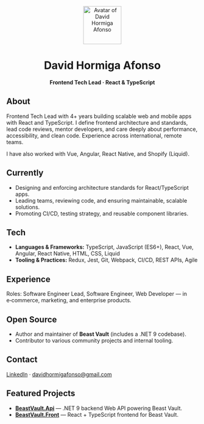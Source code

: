 <p align="center"><a href="https://github.com/David-H-Afonso"><img width="100" src="https://avatars.githubusercontent.com/u/73822977?v=4" alt="Avatar of David Hormiga Afonso"></a></p>
<h1 align="center">David Hormiga Afonso</h1>
<p align="center"><strong>Frontend Tech Lead · React &amp; TypeScript</strong></p>

<h2>About</h2>
<p>Frontend Tech Lead with 4+ years building scalable web and mobile apps with React and TypeScript. I define frontend architecture and standards, lead code reviews, mentor developers, and care deeply about performance, accessibility, and clean code. Experience across international, remote teams.</p>
<p>I have also worked with Vue, Angular, React Native, and Shopify (Liquid).</p>

<h2>Currently</h2>
<ul>
  <li>Designing and enforcing architecture standards for React/TypeScript apps.</li>
  <li>Leading teams, reviewing code, and ensuring maintainable, scalable solutions.</li>
  <li>Promoting CI/CD, testing strategy, and reusable component libraries.</li>
</ul>

<h2>Tech</h2>
<ul>
  <li><strong>Languages &amp; Frameworks:</strong> TypeScript, JavaScript (ES6+), React, Vue, Angular, React Native, HTML, CSS, Liquid</li>
  <li><strong>Tooling &amp; Practices:</strong> Redux, Jest, Git, Webpack, CI/CD, REST APIs, Agile</li>
</ul>

<h2>Experience</h2>
<p>Roles: Software Engineer Lead, Software Engineer, Web Developer — in e‑commerce, marketing, and enterprise products.</p>

<h2>Open Source</h2>
<ul>
  <li>Author and maintainer of <strong>Beast Vault</strong> (includes a .NET 9 codebase).</li>
  <li>Contributor to various community projects and internal tooling.</li>
</ul>

<h2>Contact</h2>
<p>
  <a href="https://www.linkedin.com/in/david-hormiga-afonso/">LinkedIn</a> · <a href="mailto:davidhormigafonso@gmail.com">davidhormigafonso@gmail.com</a>
</p>

<h2>Featured Projects</h2> 
<ul> 
  <li> <a href="https://github.com/David-H-Afonso/BeastVault.Api"><strong>BeastVault.Api</strong></a> — .NET&nbsp;9 backend Web API powering Beast Vault. </li> 
  <li> <a href="https://github.com/David-H-Afonso/BeastVault.Front"><strong>BeastVault.Front</strong></a> — React + TypeScript frontend for Beast Vault. </li> 
</ul>
